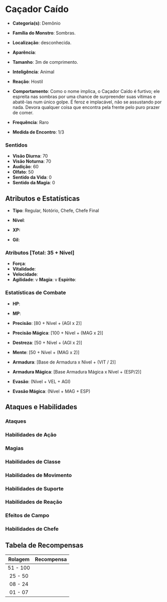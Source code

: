 # Caçador Caído

* **Categoria(s)**: Demônio
* **Família do Monstro**: Sombras.
* **Localização**: desconhecida.

* **Aparência**: 

* **Tamanho**: 3m de comprimento. 
* **Inteligência**: Animal
* **Reação**: Hostil
* **Comportamento**: Como o nome implica, o Caçador Caído é furtivo; ele espreita nas sombras por uma chance de surpreender suas vítimas e abatê-las num único golpe. É feroz e implacável, não se assustando por nada. Devora qualquer coisa que encontra pela frente pelo puro prazer de comer. 

* **Frequência**: Raro
* **Medida de Encontro**: 1/3

### Sentidos

* **Visão Diurna**: 70
* **Visão Noturna**: 70
* **Audição**: 60
* **Olfato**: 50
* **Sentido da Vida**: 0
* **Sentido da Magia**: 0

## Atributos e Estatísticas

* **Tipo**: Regular, Notório, Chefe, Chefe Final

* **Nível**:

* **XP:**
* **Gil**:

 ### Atributos [Total: 35 + Nível]

 * **Força**:
 * **Vitalidade**:
 * **Velocidade**:
 * **Agilidade**:
 v **Magia**:
 v **Espírito**:

 ### Estatísticas de Combate 
 
* **HP**:
* **MP**:

* **Precisão**: [80 + Nível + (AGI x 2)]
* **Precisão Mágica**: [100 + Nível + (MAG x 2)]
* **Destreza**: [50 + Nível + (AGI x 2)]
* **Mente**: [50 + Nível + (MAG x 2)]
* **Armadura**: [Base de Armadura x Nível + (VIT / 2)]
* **Armadura Mágica**: [Base Armadura Mágica x Nível + (ESP/2)]
* **Evasão**: (Nível + VEL + AGI)
* **Evasão Mágica**: (Nível + MAG + ESP)

## Ataques e Habilidades

### Ataques

### Habilidades de Ação

### Magias

### Habilidades de Classe

### Habilidades de Movimento

### Habilidades de Suporte

### Habilidades de Reação

### Efeitos de Campo

### Habilidades de Chefe

## Tabela de Recompensas

| Rolagem   | Recompensa      |
|:---------:|:---------------:|
| 51 - 100  |                 |
| 25 - 50   |                 |
| 08 - 24   |                 |
| 01 - 07   |                 |